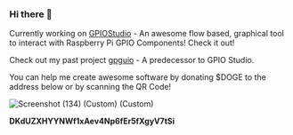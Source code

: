 ### Hi there 👋

Currently working on [GPIOStudio](https://www.github.com/arnitdo/GPIOStudio) - An awesome flow based, graphical tool to interact with Raspberry Pi GPIO Components! Check it out!

Check out my past project [gpguio](https://www.github.com/arnitdo/gpguio) - A predecessor to GPIO Studio.

You can help me create awesome software by donating $DOGE to the address below or by scanning the QR Code!

![Screenshot (134) (Custom) (Custom)](https://user-images.githubusercontent.com/68515826/118694383-a5d06500-b829-11eb-8712-00602ca4b9c4.png)

**DKdUZXHYYNWf1xAev4Np6fEr5fXgyV7tSi**

